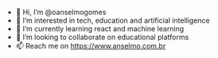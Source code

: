 - 👋 Hi, I’m @oanselmogomes
- 👀 I’m interested in tech, education and artificial intelligence
- 🌱 I’m currently learning react and machine learning
- 💞️ I’m looking to collaborate on educational platforms
- 📫 Reach me on https://www.anselmo.com.br

<!---
oanselmogomes/oanselmogomes is a ✨ special ✨ repository because its `README.md` (this file) appears on your GitHub profile.
You can click the Preview link to take a look at your changes.
--->
